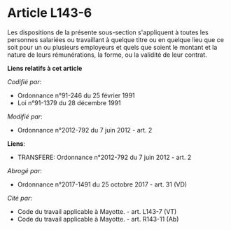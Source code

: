 # Article L143-6

Les dispositions de la présente sous-section s'appliquent à toutes les personnes salariées ou travaillant à quelque titre ou
en quelque lieu que ce soit pour un ou plusieurs employeurs et quels que soient le montant et la nature de leurs
rémunérations, la forme, ou la validité de leur contrat.

**Liens relatifs à cet article**

_Codifié par_:

  - Ordonnance n°91-246 du 25 février 1991
  - Loi n°91-1379 du 28 décembre 1991

_Modifié par_:

  - Ordonnance n°2012-792 du 7 juin 2012 - art. 2

**Liens**:

  - TRANSFERE: Ordonnance n°2012-792 du 7 juin 2012 - art. 2

_Abrogé par_:

  - Ordonnance n°2017-1491 du 25 octobre 2017 - art. 31 (VD)

_Cité par_:

  - Code du travail applicable à Mayotte. - art. L143-7 (VT)
  - Code du travail applicable à Mayotte. - art. R143-11 (Ab)
